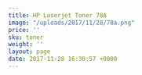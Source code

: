 ```yaml
---
title: HP Laserjet Toner 78A
image: "/uploads/2017/11/28/78a.png"
price: ''
sku: toner
weight: ''
layout: page
date: 2017-11-28 16:30:57 +0000
---
```

